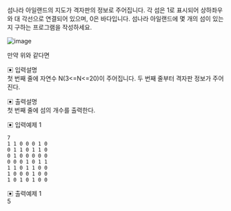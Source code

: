 섬나라 아일랜드의 지도가 격자판의 정보로 주어집니다. 각 섬은 1로 표시되어 상하좌우와 대 각선으로 연결되어 있으며, 0은 바다입니다. 섬나라 아일랜드에 몇 개의 섬이 있는지 구하는 프로그램을 작성하세요.

![image](https://user-images.githubusercontent.com/45524783/146201639-a08bbf0a-568c-4c1d-98f1-14043aacc05a.png)

만약 위와 같다면

▣ 입력설명        
첫 번째 줄에 자연수 N(3<=N<=20)이 주어집니다. 두 번째 줄부터 격자판 정보가 주어진다.

 
▣ 출력설명     
첫 번째 줄에 섬의 개수를 출력한다.


▣ 입력예제 1
```
7       
1 1 0 0 0 1 0       
0 1 1 0 1 1 0      
0 1 0 0 0 0 0      
0 0 0 1 0 1 1      
1 1 0 1 1 0 0     
1 0 0 0 1 0 0       
1 0 1 0 1 0 0     
```

▣ 출력예제 1       
5

